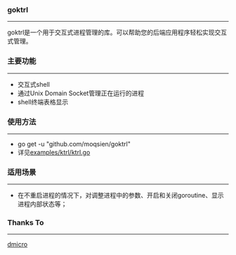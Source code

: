 ### goktrl

------------------
goktrl是一个用于交互式进程管理的库。可以帮助您的后端应用程序轻松实现交互式管理。

### 主要功能

------------------
- 交互式shell
- 通过Unix Domain Socket管理正在运行的进程
- shell终端表格显示

### 使用方法

------------------
- go get -u "github.com/moqsien/goktrl"
- 详见[examples/ktrl/ktrl.go](https://github.com/moqsien/goktrl/blob/main/examples/ktrl/ktrl.go)

### 适用场景

------------------
- 在不重启进程的情况下，对调整进程中的参数、开启和关闭goroutine、显示进程内部状态等；

### Thanks To

------------------
[dmicro](https://github.com/osgochina/dmicro)
